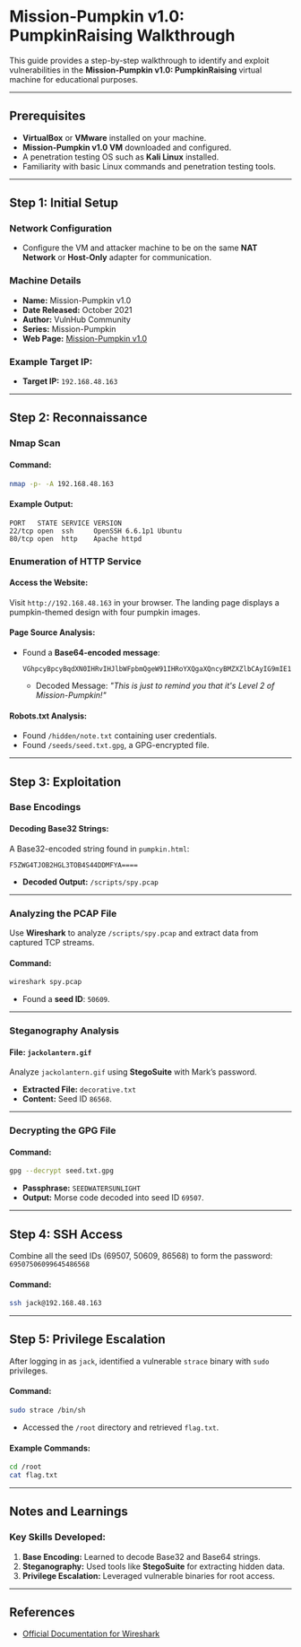 # Mission-Pumpkin v1.0: PumpkinRaising Walkthrough

This guide provides a step-by-step walkthrough to identify and exploit vulnerabilities in the **Mission-Pumpkin v1.0: PumpkinRaising** virtual machine for educational purposes.

---

## Prerequisites

- **VirtualBox** or **VMware** installed on your machine.
- **Mission-Pumpkin v1.0 VM** downloaded and configured.
- A penetration testing OS such as **Kali Linux** installed.
- Familiarity with basic Linux commands and penetration testing tools.

---

## Step 1: Initial Setup

### Network Configuration

- Configure the VM and attacker machine to be on the same **NAT Network** or **Host-Only** adapter for communication.  

### Machine Details  

- **Name:** Mission-Pumpkin v1.0  
- **Date Released:** October 2021  
- **Author:** VulnHub Community  
- **Series:** Mission-Pumpkin  
- **Web Page:** [Mission-Pumpkin v1.0](https://www.vulnhub.com/entry/mission-pumpkin-v10-pumpkinraising,324/)  

### Example Target IP:
- **Target IP:** `192.168.48.163`

---

## Step 2: Reconnaissance

### Nmap Scan

#### Command:
```bash
nmap -p- -A 192.168.48.163
```
#### Example Output:
```
PORT   STATE SERVICE VERSION
22/tcp open  ssh     OpenSSH 6.6.1p1 Ubuntu
80/tcp open  http    Apache httpd
```

### Enumeration of HTTP Service

#### Access the Website:
Visit `http://192.168.48.163` in your browser. The landing page displays a pumpkin-themed design with four pumpkin images.

#### Page Source Analysis:
- Found a **Base64-encoded message**:  
  ```
  VGhpcyBpcyBqdXN0IHRvIHJlbWFpbmQgeW91IHRoYXQgaXQncyBMZXZlbCAyIG9mIE1pc3Npb24tUHVtcGtpbiEgOyk=
  ```
  - Decoded Message: _"This is just to remind you that it's Level 2 of Mission-Pumpkin!"_

#### Robots.txt Analysis:
- Found `/hidden/note.txt` containing user credentials.
- Found `/seeds/seed.txt.gpg`, a GPG-encrypted file.

---

## Step 3: Exploitation

### **Base Encodings**
#### Decoding Base32 Strings:
A Base32-encoded string found in `pumpkin.html`:  
```
F5ZWG4TJOB2HGL3TOB4S44DDMFYA====
```
- **Decoded Output:** `/scripts/spy.pcap`

---

### **Analyzing the PCAP File**
Use **Wireshark** to analyze `/scripts/spy.pcap` and extract data from captured TCP streams.

#### Command:
```bash
wireshark spy.pcap
```
- Found a **seed ID**: `50609`.

---

### **Steganography Analysis**

#### File: `jackolantern.gif`
Analyze `jackolantern.gif` using **StegoSuite** with Mark’s password.  
- **Extracted File:** `decorative.txt`  
- **Content:** Seed ID `86568`.

---

### **Decrypting the GPG File**

#### Command:
```bash
gpg --decrypt seed.txt.gpg
```
- **Passphrase:** `SEEDWATERSUNLIGHT`  
- **Output:** Morse code decoded into seed ID `69507`.

---

## Step 4: SSH Access

Combine all the seed IDs (69507, 50609, 86568) to form the password:  
`69507506099645486568`

#### Command:
```bash
ssh jack@192.168.48.163
```
---

## Step 5: Privilege Escalation

After logging in as `jack`, identified a vulnerable `strace` binary with `sudo` privileges.

#### Command:
```bash
sudo strace /bin/sh
```
- Accessed the `/root` directory and retrieved `flag.txt`.

#### Example Commands:
```bash
cd /root
cat flag.txt
```

---

## Notes and Learnings

### Key Skills Developed:
1. **Base Encoding:** Learned to decode Base32 and Base64 strings.  
2. **Steganography:** Used tools like **StegoSuite** for extracting hidden data.  
3. **Privilege Escalation:** Leveraged vulnerable binaries for root access.

---

## References
 
- [Official Documentation for Wireshark](https://www.wireshark.org/docs/)
